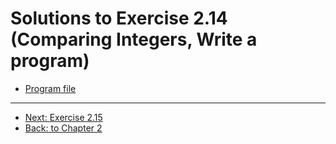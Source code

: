 # Solutions to Exercise 2.14 (Comparing Integers, Write a program)

- [Program file](e02_14.cpp)

---

- [Next: Exercise 2.15](02_15.md)
- [Back: to Chapter 2](README.md)
